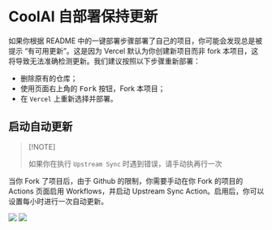 # CoolAI 自部署保持更新

如果你根据 README 中的一键部署步骤部署了自己的项目，你可能会发现总是被提示 “有可用更新”。这是因为 Vercel 默认为你创建新项目而非 fork 本项目，这将导致无法准确检测更新。我们建议按照以下步骤重新部署：

- 删除原有的仓库；
- 使用页面右上角的 <kbd>Fork</kbd> 按钮，Fork 本项目；
- 在 `Vercel` 上重新选择并部署。

## 启动自动更新

> \[!NOTE]
>
> 如果你在执行 `Upstream Sync` 时遇到错误，请手动执再行一次

当你 Fork 了项目后，由于 Github 的限制，你需要手动在你 Fork 的项目的 Actions 页面启用 Workflows，并启动 Upstream Sync Action。启用后，你可以设置每小时进行一次自动更新。

![](https://github-production-user-asset-6210df.s3.amazonaws.com/17870709/266985117-4d48fe7b-0412-4667-8129-b25ebcf2c9de.png)
![](https://github-production-user-asset-6210df.s3.amazonaws.com/17870709/266985177-7677b4ce-c348-4145-9f60-829d448d5be6.png)
